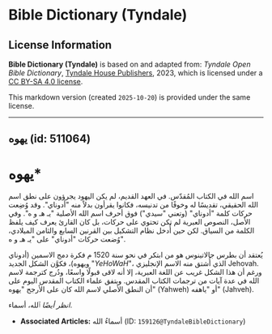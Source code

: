# Bible Dictionary (Tyndale)

## License Information

**Bible Dictionary (Tyndale)** is based on and adapted from: _Tyndale Open Bible Dictionary_, [Tyndale House Publishers](https://tyndaleopenresources.com/), 2023, which is licensed under a [CC BY-SA 4.0 license](https://creativecommons.org/licenses/by-sa/4.0/legalcode.en).

This markdown version (created `2025-10-20`) is provided under the same license.



--------------------------------

## يهوه (id: 511064)

يهوه\*
======

اسم الله في الكتاب المُقدّس. في العهد القديم، لم يكن اليهود يجرؤون على نطق اسم الله الحقيقي، تقديسًا له وخوفًا من تدنيسه، فكانوا يقرأون بدلاً منه "أدوناي". وقد وُضِعت حركات كلمة "أدوناي" (وتعني "سيدي") فوق أحرف اسم الله الأصلية "يـ هـ و ه". وفي الأصل، النصوص العبرية لم تكن تحتوي على حركات، بل كان القارئ يعرف كيف يلفظ الكلمة من السياق. لكن حين أُدخل نظام التشكيل بين القرنين السابع والثامن الميلادي، وُضعت حركات "أدوناي" على "يـ هـ و ه".

يُعتقد أن بطرس جالاتينوس هو من ابتكر في نحو سنة 1520 م فكرة دمج الاسمين (أدوناي ويهوه)، فكوَّن الشكل الجديد "*YeHoWaH*"، الذي أُشتق منه الاسم الإنجليزي Jehovah. ورغم أن هذا الشكل غريب عن اللغة العبرية، إلا أنه لاقى قبولًا واسعًا، ودُرج كترجمة لاسم الله في عدة آيات من ترجمات الكتاب المقدس. ويتفق علماء الكتاب المقدس اليوم على أن النطق الأصلي لاسم الله كان على الأرجح "يهوه" (Yahweh) أو "ياهفه" (Jahveh).

*انظر أيضًا* ٱلله، أسماء.

* **Associated Articles:** أسماءُ الله (ID: `159126@TyndaleBibleDictionary`)

